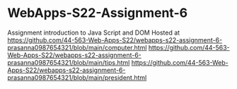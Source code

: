 # WebApps-S22-Assignment-6
Assignment introduction to Java Script and DOM
Hosted at
https://github.com/44-563-Web-Apps-S22/webapps-s22-assignment-6-prasanna0987654321/blob/main/computer.html
https://github.com/44-563-Web-Apps-S22/webapps-s22-assignment-6-prasanna0987654321/blob/main/tips.html
https://github.com/44-563-Web-Apps-S22/webapps-s22-assignment-6-prasanna0987654321/blob/main/president.html
